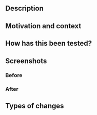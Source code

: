 <!--
Provide a general summary of your changes in the Title above.

We welcome pull requests for bug fixes and minor improvements, but please note
that major changes must be approved and planned.

Please read our contributing guidelines for more information:

https://github.com/PACMEC/PACMEC/blob/develop/.github/CONTRIBUTING.md
-->

## Description
<!--
Describe your changes in detail.
-->

## Motivation and context
<!--
Why is this change required? What problem does it solve?

If it fixes an open issue, please link to the issue here.
-->

## How has this been tested?
<!--
Please describe in detail how you tested your changes.

Include details of your testing environment, and the tests you ran to see how
your change affects other areas of the code, etc.

Please include automated tests with new or changed code, if applicable.
-->

## Screenshots
<!--
Screenshots are very helpful for reviewers to quickly see how your change works.
-->

### Before
<!--
Insert screenshot(s) of the current behavior (before your changes) here.
-->

### After
<!--
Insert screenshot(s) of the new, proposed behavior (after your changes) here.
-->

## Types of changes
<!--
What types of changes does your code introduce?  Most PRs are one of the following:

- Bug fix
- New feature
- Breaking change
-->
